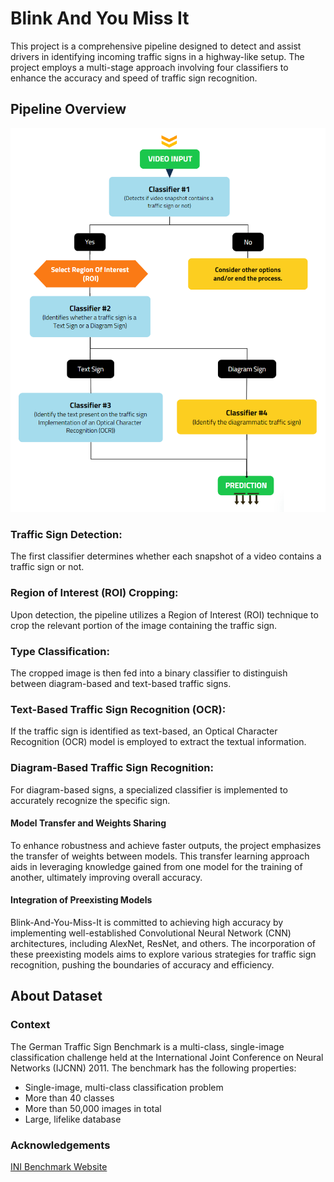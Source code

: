 # Blink And You Miss It
This project is a comprehensive pipeline designed to detect and assist drivers in identifying incoming traffic signs in a highway-like setup. The project employs a multi-stage approach involving four classifiers to enhance the accuracy and speed of traffic sign recognition.

## Pipeline Overview
![Pipeline](https://github.com/SohhamSeal/Blink-And-You-Miss-It/blob/main/Flow%20Diagrams/Overall%20Operation.png?raw=true)

### Traffic Sign Detection:
The first classifier determines whether each snapshot of a video contains a traffic sign or not.

### Region of Interest (ROI) Cropping:
Upon detection, the pipeline utilizes a Region of Interest (ROI) technique to crop the relevant portion of the image containing the traffic sign.

### Type Classification:
The cropped image is then fed into a binary classifier to distinguish between diagram-based and text-based traffic signs.

### Text-Based Traffic Sign Recognition (OCR):
If the traffic sign is identified as text-based, an Optical Character Recognition (OCR) model is employed to extract the textual information.

### Diagram-Based Traffic Sign Recognition:
For diagram-based signs, a specialized classifier is implemented to accurately recognize the specific sign.

#### Model Transfer and Weights Sharing
To enhance robustness and achieve faster outputs, the project emphasizes the transfer of weights between models. This transfer learning approach aids in leveraging knowledge gained from one model for the training of another, ultimately improving overall accuracy.

#### Integration of Preexisting Models
Blink-And-You-Miss-It is committed to achieving high accuracy by implementing well-established Convolutional Neural Network (CNN) architectures, including AlexNet, ResNet, and others. The incorporation of these preexisting models aims to explore various strategies for traffic sign recognition, pushing the boundaries of accuracy and efficiency.

## About Dataset
### Context
The German Traffic Sign Benchmark is a multi-class, single-image classification challenge held at the International Joint Conference on Neural Networks (IJCNN) 2011. The benchmark has the following properties:
- Single-image, multi-class classification problem
- More than 40 classes
- More than 50,000 images in total
- Large, lifelike database

### Acknowledgements
[INI Benchmark Website](http://benchmark.ini.rub.de/)
